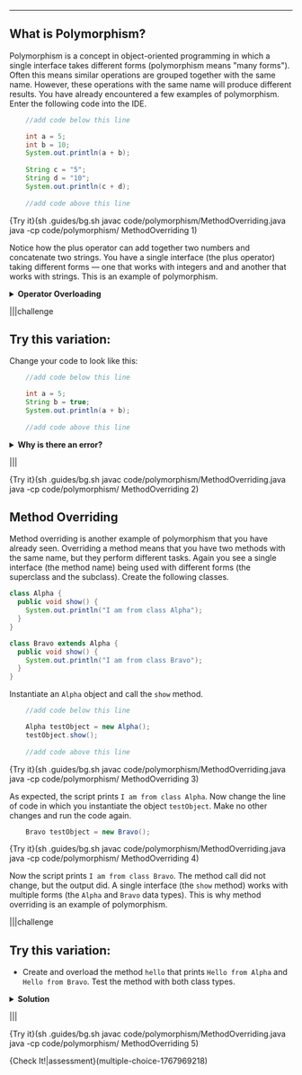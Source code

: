 ----------

## What is Polymorphism?

Polymorphism is a concept in object-oriented programming in which a single interface takes different forms (polymorphism means "many forms"). Often this means similar operations are grouped together with the same name. However, these operations with the same name will produce different results. You have already encountered a few examples of polymorphism. Enter the following code into the IDE.

```java
    //add code below this line

    int a = 5;
    int b = 10;
    System.out.println(a + b);
    
    String c = "5";
    String d = "10";
    System.out.println(c + d);
    
    //add code above this line
```

{Try it}(sh .guides/bg.sh javac code/polymorphism/MethodOverriding.java java -cp code/polymorphism/ MethodOverriding 1)

Notice how the plus operator can add together two numbers and concatenate two strings. You have a single interface (the plus operator) taking different forms — one that works with integers and and another that works with strings. This is an example of polymorphism.

<details>
  <summary><strong>Operator Overloading</strong></summary>
  Because the plus operator can work with different forms, we can say that it is overloaded. Java overloads this operator by default. However, a user cannot manually overload an operator.
</details>

|||challenge
## Try this variation:
Change your code to look like this:
```java
    //add code below this line

    int a = 5;
    String b = true;
    System.out.println(a + b);
    
    //add code above this line
```

<details>
  <summary><strong>Why is there an error?</strong></summary>
Polymorphism allows Java to use the plus operator with different data types, but that does not mean that the plus operator can be used with all data types. The example above causes an error message because the plus operator cannot be used with an integer and a string. There are limits to polymorphism.
</details>

|||

{Try it}(sh .guides/bg.sh javac code/polymorphism/MethodOverriding.java java -cp code/polymorphism/ MethodOverriding 2)

## Method Overriding

Method overriding is another example of polymorphism that you have already seen. Overriding a method means that you have two methods with the same name, but they perform different tasks. Again you see a single interface (the method name) being used with different forms (the superclass and the subclass). Create the following classes.

```java
class Alpha {
  public void show() {
    System.out.println("I am from class Alpha");
  }
}

class Bravo extends Alpha {
  public void show() {
    System.out.println("I am from class Bravo");
  }
}
```

Instantiate an `Alpha` object and call the `show` method.

```java
    //add code below this line

    Alpha testObject = new Alpha();
    testObject.show();
    
    //add code above this line
```

{Try it}(sh .guides/bg.sh javac code/polymorphism/MethodOverriding.java java -cp code/polymorphism/ MethodOverriding 3)

As expected, the script prints `I am from class Alpha`. Now change the line of code in which you instantiate the object `testObject`. Make no other changes and run the code again.

```java
    Bravo testObject = new Bravo();
```

{Try it}(sh .guides/bg.sh javac code/polymorphism/MethodOverriding.java java -cp code/polymorphism/ MethodOverriding 4)

Now the script prints `I am from class Bravo`. The method call did not change, but the output did. A single interface (the `show` method) works with multiple forms (the `Alpha` and `Bravo` data types). This is why method overriding is an example of polymorphism.

|||challenge
## Try this variation:
* Create and overload the method `hello` that prints `Hello from Alpha` and `Hello from Bravo`. Test the method with both class types.
<details>
  <summary><strong>Solution</strong></summary>

  ```java
  class Alpha {
    public void show() {
      System.out.println("I am from class Alpha");
    }

    public void hello() {
      System.out.println("Hello from Alpha");
    }
  }

  class Bravo extends Alpha {
    public void show() {
      System.out.println("I am from class Bravo");
    }

    public void hello() {
      System.out.println("Hello from Bravo");
    }
  }
  ```

</details>

|||

{Try it}(sh .guides/bg.sh javac code/polymorphism/MethodOverriding.java java -cp code/polymorphism/ MethodOverriding 5)

{Check It!|assessment}(multiple-choice-1767969218)
